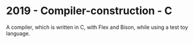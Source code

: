 # 2019 - Compiler-construction - C
A compiler, which is written in C, with Flex and Bison, while using a test toy language.
